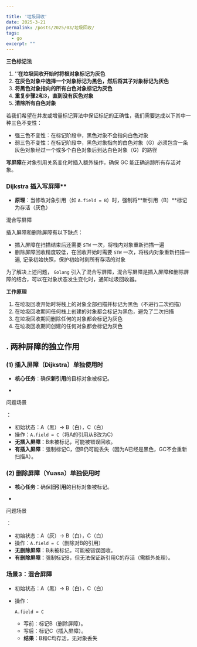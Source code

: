 ```yaml
---

title: '垃圾回收'
date: 2025-3-21
permalink: /posts/2025/03/垃圾回收/
tags:
  - go
excerpt: "" 
---
```


**三色标记法**

1. ''**在垃圾回收开始时将根对象标记为灰色**
2. **在灰色对象中选择一个对象标记为黑色，然后将其子对象标记为灰色**
3. **将黑色对象指向的所有白色对象标记为灰色**
4. **重复步骤2和3，直到没有灰色对象**
5. **清除所有白色对象**



若我们希望在并发或增量标记算法中保证标记的正确性，我们需要达成以下其中一种三色不变性：

- 强三色不变性：在标记阶段中，黑色对象不会指向白色对象
- 弱三色不变性：在标记阶段中，黑色对象指向的白色对象（G）必须包含一条灰色对象经过一个或多个白色对象后到达白色对象（G）的路径

**写屏障**在对象引用关系变化时插入额外操作，确保 GC 能正确追踪所有存活对象。

### Dijkstra 插入写屏障**

- **原理**：当修改对象引用（如 `A.field = B`）时，强制将**新引用（B）**标记为存活（灰色）





混合写屏障

插入屏障和删除屏障有以下缺点：

- 插入屏障在扫描结束后还需要 `STW` 一次，将栈内对象重新扫描一遍
- 删除屏障回收精度较低，在回收开始时需要 `STW` 一次，将栈内对象重新扫描一遍, 记录初始快照，保护初始时刻所有存活的对象

为了解决上述问题， `Golang` 引入了混合写屏障，混合写屏障是插入屏障和删除屏障的结合，可以在对象状态发生变化时，通知垃圾回收器。

**工作原理**

1. 在垃圾回收开始时将栈上的对象全部扫描并标记为黑色（不进行二次扫描）
2. 在垃圾回收期间任何栈上创建的对象都会标记为黑色，避免了二次扫描
3. 在垃圾回收期间删除任何的对象都会标记为灰色
4. 在垃圾回收期间创建的任何对象都会标记为灰色

## **. 两种屏障的独立作用**

### **(1) 插入屏障（Dijkstra）单独使用时**

- **核心任务**：确保**新引用**的目标对象被标记。

- 

  问题场景

  ：

  - 初始状态：A（黑）→ B（白），C（白）
  - 操作：`A.field = C`（将A的引用从B改为C）
  - **无插入屏障**：B未被标记，可能被错误回收。
  - **有插入屏障**：强制标记C，但B仍可能丢失（因为A已经是黑色，GC不会重新扫描A）。

### **(2) 删除屏障（Yuasa）单独使用时**

- **核心任务**：确保**旧引用**的目标对象被标记。

- 

  问题场景

  ：

  - 初始状态：A（灰）→ B（白），C（白）
  - 操作：`A.field = C`（删除对B的引用）
  - **无删除屏障**：B未被标记，可能被错误回收。
  - **有删除屏障**：强制标记B，但无法保证新引用C的存活（需额外处理）。

### **场景3：混合屏障**

- 初始状态：A（黑）→ B（白），C（白）

- 操作：

  ```
  A.field = C
  ```

  - 写前：标记B（删除屏障）。
  - 写后：标记C（插入屏障）。
  - **结果**：B和C均存活，无对象丢失
